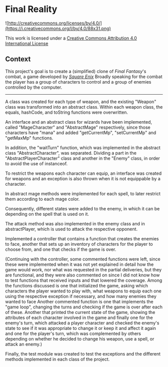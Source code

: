 Final Reality
=============

![http://creativecommons.org/licenses/by/4.0/](https://i.creativecommons.org/l/by/4.0/88x31.png)

This work is licensed under a 
[Creative Commons Attribution 4.0 International License](http://creativecommons.org/licenses/by/4.0/)

Context
-------

This project's goal is to create a (simplified) clone of _Final Fantasy_'s combat, a game developed
by [_Square Enix_](https://www.square-enix.com)
Broadly speaking for the combat the player has a group of characters to control and a group of 
enemies controlled by the computer.

---
A class was created for each type of weapon, and the existing "Weapon" class was transformed into an abstract class.
Within each weapon class, the equals, hashCode, and toString functions were overwritten.

An interface and an abstract class for wizards have been implemented, called "MageCharacter" and "AbstractMage" 
respectively, since those characters have "mana" and added "getCurrentMp", "setCurrentMp" and "getMaxMp" functions.

In addition, the "waitTurn" function, which was implemented in the abstract class "AbstractCharacter", was separated.
Dividing a part in the "AbstractPlayerCharacter" class and another in the "Enemy" class, in order to avoid the use of
instanceof.

To restrict the weapons each character can equip, an interface was created for weapons and an exception
is also thrown when it is not equippable by a character.

In abstract mage methods were implemented for each spell, to later restrict them according to each mage color.

Consequently, different states were added to the enemy, in which it can be depending on the spell that is used on it.

The attack method was also implemented in the enemy class and in abstractPlayer,
which is used to attack the respective opponent.

Implemented a controller that contains a function that creates the enemies to face, another that sets up an inventory
of characters for the player to choose from, and one that checks if the game is over.

(Continuing with the controller, some commented functions were left, since these were implemented when 
it was not yet explained in detail how the game would work, nor what was requested in the partial deliveries,
but they are functional, and they were also commented on since I did not know how to test functions that received 
inputs and that lowered the coverage.
Among the functions discussed is one that initialized the game, asking which characters the player wanted to play with,
what weapons to equip each one using the respective exception if necessary, and how many enemies they wanted to face
Another commented function is one that implements the "game loop", changing the turns and checking if the game is 
over after each of these. Another that printed the current state of the game, showing the attributes of each character
involved in the game and finally one for the enemy's turn, which attacked a player character and checked the enemy's 
state to see if it was appropriate to change it or keep it and affect it again and one for the player's turn, which 
was complemented by others depending on whether he decided to change his weapon, use a spell, or attack an enemy.)

Finally, the test module was created to test the exceptions and the different methods implemented in each class
of the project.




